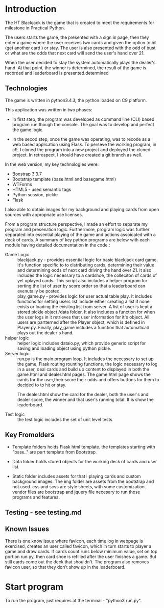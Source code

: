 # Introduction

The HT Blackjack is the game that is created to meet the requirements for milestone 
in Practical Python.

The users starts the game, the presented with a sign in page, then they enter a game
where the user receives two cards and given the option to hit (get another card ) or stay.
The user is also presented with the odd of bust or what are the odds that next card will
send the user's hand over 21.

When the user decided to stay the system automatically plays the dealer's hand.  At that point,
the winner is determined, the result of the game is recorded and leaderboard is presented.determined

## Technologies 

The game is written in python3.4.3, the python loaded on C9 platform.

This application was written in two phases:

* In first step, the program was developed as command line (CLI) based program run though the console.  The goal was to develop and perfect the game logic.

* In the secod step, once the game was operating, was to recode as a web based application using Flask. 
  To perseve the working program, in c9, I cloned the program into a new project and deployed the cloned
  project.   In retrospect, I should have created a git branch as well.

In the web version, my key technologies were:

* Boostrap 3.3.7
* Bootstrap template (base.html and basegame.html)
* WTForms
* HTML5 - used semantic tags
* Python session, pickle
* Flask

I also able to obtain images for my background and playing cards from open sources with
appropriate use licenses. 

From a program structure perspective, I made an effort to separate my program and
presenation logic.  Furthermore, program logic was further separated into essential
playing of the game and actions assoicated with a deck of cards.  A summary of key
python programs are below with each module having detailed documentation in the code.:

<dl>
  <dt>Game Logic </dt>
  <dd> blackjack.py  -  provides essential logic for basic blackjack card game.  It's function specific to
  to distributing cards, determining their value and determining oods of next card driving the 
  hand over 21.   It also includes the logic necessary to a cardshoe, the colleciton of cards of yet 
  uplayed cards.  This script also includes a helper program for sorting the list of user by score
  order so that a leaderboard can evenutally be posted.</dd>
  
  <dd>play_game.py - provides logic for user actual table play.  It includes functions for setting users list 
  include either creating a list if none exists or loading the exisitng list from server.  A list of user is
  kept a stored pickle object /data folder.  It also includes a function for when the user logs in
  it retrieves that user information for it's object.  All users are partterned after the Player object,
  which is defined in Player.py.  Finally, play_game includes a function that automaticall plays 
  out the dealer's hand.</dd>
  
  <dt> helper logic<dt>
  <dd> helper logic includes dataio.py, which provide generic script for saving and loading object 
  using python pickle.</dd>
  
  <dt>Server logic</dt>
  <dd> run.py is the main program loop.  It includes the necessary to set up the game, Flask routing
  rounting functions, the logic necessary to log in a user, deal cards and build up content to displayed 
  in both the game.html and dealer.html pages.  The game.html page shows the cards for the user,their score
  their odds and offers buttons for them to decided to to hit or stay.  
  
  The dealer.html show the card for the dealer, both the user's and dealer score, the winner
  and that user's running total.  It is show the leaderboard.</dd>
  
  <dt> Test logic </dt>
  <dd> the test logic includes the set of unit level tests.</dd>

</dl>

## Key Fromolders

* Template folders holds Flask html template.  the templates starting with "base.." are 
  part template from Bootstrap.

* Data folder holds stored objects for the working deck of cards and user list.

* Static folder includes  assets for that I playing cards and custom background images. The img folder
  are assets from the bootstrap and not used.  css and scss are style sheets, with some customization.
  vendor files are bootstrap and jquery file necesary to run those programs and features. 

## Testing - see testing.md

## Known Issues

There is one know issue where favicon, each time log in webpage is exercised, creates 
an user called favicon, which in turn starts to player a game and draw cards.  If cards
count runs below minimum value, set on top portion run.py, then card shoe is refilled after the user
finishes a game.  But still cards come out the deck that shouldn't.  The program
also removes favicon user, so that they don't show up in the leaderboard.

# Start program

To run the program, just requires at the terminal -  "python3 run.py".



